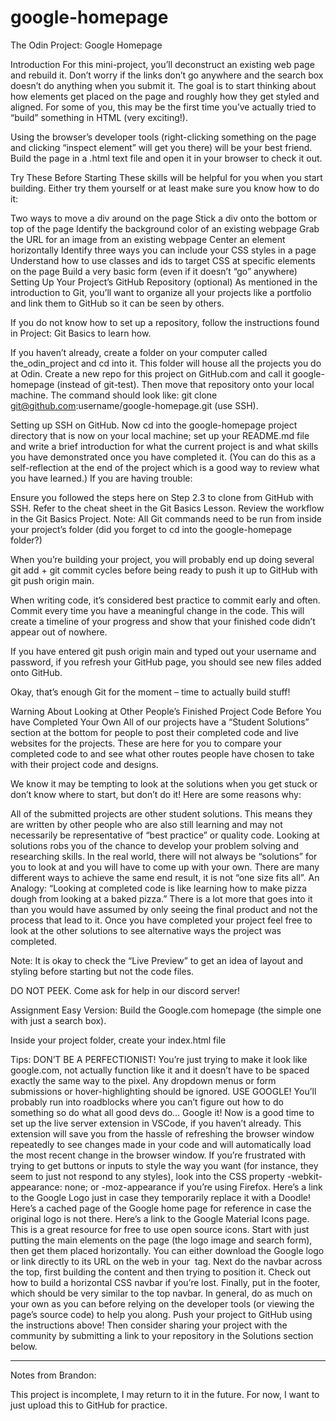 # google-homepage
The Odin Project: Google Homepage


Introduction
For this mini-project, you’ll deconstruct an existing web page and rebuild it. Don’t worry if the links don’t go anywhere and the search box doesn’t do anything when you submit it. The goal is to start thinking about how elements get placed on the page and roughly how they get styled and aligned. For some of you, this may be the first time you’ve actually tried to “build” something in HTML (very exciting!).

Using the browser’s developer tools (right-clicking something on the page and clicking “inspect element” will get you there) will be your best friend. Build the page in a .html text file and open it in your browser to check it out.

Try These Before Starting
These skills will be helpful for you when you start building. Either try them yourself or at least make sure you know how to do it:

Two ways to move a div around on the page
Stick a div onto the bottom or top of the page
Identify the background color of an existing webpage
Grab the URL for an image from an existing webpage
Center an element horizontally
Identify three ways you can include your CSS styles in a page
Understand how to use classes and ids to target CSS at specific elements on the page
Build a very basic form (even if it doesn’t “go” anywhere)
Setting Up Your Project’s GitHub Repository (optional)
As mentioned in the introduction to Git, you’ll want to organize all your projects like a portfolio and link them to GitHub so it can be seen by others.

If you do not know how to set up a repository, follow the instructions found in Project: Git Basics to learn how.

If you haven’t already, create a folder on your computer called the_odin_project and cd into it. This folder will house all the projects you do at Odin.
Create a new repo for this project on GitHub.com and call it google-homepage (instead of git-test).
Then move that repository onto your local machine. The command should look like: git clone git@github.com:username/google-homepage.git (use SSH).

Setting up SSH on GitHub.
Now cd into the google-homepage project directory that is now on your local machine; set up your README.md file and write a brief introduction for what the current project is and what skills you have demonstrated once you have completed it. (You can do this as a self-reflection at the end of the project which is a good way to review what you have learned.)
If you are having trouble:

Ensure you followed the steps here on Step 2.3 to clone from GitHub with SSH.
Refer to the cheat sheet in the Git Basics Lesson.
Review the workflow in the Git Basics Project.
Note: All Git commands need to be run from inside your project’s folder (did you forget to cd into the google-homepage folder?)

When you’re building your project, you will probably end up doing several git add + git commit cycles before being ready to push it up to GitHub with git push origin main.

When writing code, it’s considered best practice to commit early and often. Commit every time you have a meaningful change in the code. This will create a timeline of your progress and show that your finished code didn’t appear out of nowhere.

If you have entered git push origin main and typed out your username and password, if you refresh your GitHub page, you should see new files added onto GitHub.

Okay, that’s enough Git for the moment – time to actually build stuff!

Warning About Looking at Other People’s Finished Project Code Before You have Completed Your Own
All of our projects have a “Student Solutions” section at the bottom for people to post their completed code and live websites for the projects. These are here for you to compare your completed code to and see what other routes people have chosen to take with their project code and designs.

We know it may be tempting to look at the solutions when you get stuck or don’t know where to start, but don’t do it! Here are some reasons why:

All of the submitted projects are other student solutions. This means they are written by other people who are also still learning and may not necessarily be representative of “best practice” or quality code.
Looking at solutions robs you of the chance to develop your problem solving and researching skills. In the real world, there will not always be “solutions” for you to look at and you will have to come up with your own.
There are many different ways to achieve the same end result, it is not “one size fits all”.
An Analogy: “Looking at completed code is like learning how to make pizza dough from looking at a baked pizza.” There is a lot more that goes into it than you would have assumed by only seeing the final product and not the process that lead to it.
Once you have completed your project feel free to look at the other solutions to see alternative ways the project was completed.

Note: It is okay to check the “Live Preview” to get an idea of layout and styling before starting but not the code files.

DO NOT PEEK. Come ask for help in our discord server!

Assignment
Easy Version: Build the Google.com homepage
(the simple one with just a search box).

Inside your project folder, create your index.html file

Tips:
DON’T BE A PERFECTIONIST! You’re just trying to make it look like google.com, not actually function like it and it doesn’t have to be spaced exactly the same way to the pixel. Any dropdown menus or form submissions or hover-highlighting should be ignored.
USE GOOGLE! You’ll probably run into roadblocks where you can’t figure out how to do something so do what all good devs do… Google it!
Now is a good time to set up the live server extension in VSCode, if you haven’t already. This extension will save you from the hassle of refreshing the browser window repeatedly to see changes made in your code and will automatically load the most recent change in the browser window.
If you’re frustrated with trying to get buttons or inputs to style the way you want (for instance, they seem to just not respond to any styles), look into the CSS property -webkit-appearance: none; or -moz-appearance if you’re using Firefox.
Here’s a link to the Google Logo just in case they temporarily replace it with a Doodle!
Here’s a cached page of the Google home page for reference in case the original logo is not there.
Here’s a link to the Google Material Icons page. This is a great resource for free to use open source icons.
Start with just putting the main elements on the page (the logo image and search form), then get them placed horizontally. You can either download the Google logo or link directly to its URL on the web in your <img> tag.
Next do the navbar across the top, first building the content and then trying to position it. Check out how to build a horizontal CSS navbar if you’re lost.
Finally, put in the footer, which should be very similar to the top navbar.
In general, do as much on your own as you can before relying on the developer tools (or viewing the page’s source code) to help you along.
Push your project to GitHub using the instructions above! Then consider sharing your project with the community by submitting a link to your repository in the Solutions section below.

---

Notes from Brandon:

This project is incomplete, I may return to it in the future. For now, I want to just upload this to GitHub for practice.